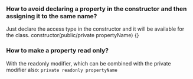 ### How to avoid declaring a property in the constructor and then assigning it to the same name?
Just declare the access type in the constructor and it will be available for the class.
constructor(public/private propertyName) {}

### How to make a property read only?
With the readonly modifier, which can be combined with the private modifier also: `private readonly propertyName`
